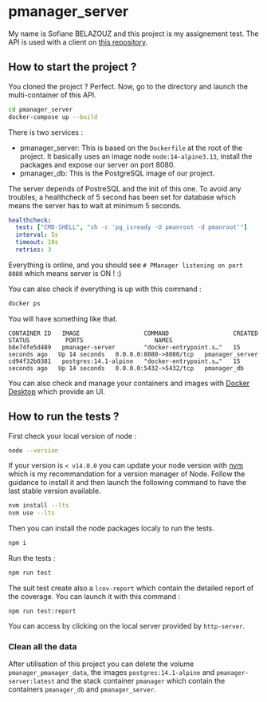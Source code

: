 # pmanager_server

My name is Sofiane BELAZOUZ and this project is my assignement test.
The API is used with a client on [this repository](https://github.com/Raven0uss/pmanager_client).

## How to start the project ?

You cloned the project ? Perfect. Now, go to the directory and launch the multi-container of this API.

```bash
cd pmanager_server
docker-compose up --build
```

There is two services :

- pmanager_server: This is based on the `Dockerfile` at the root of the project. It basically uses an image node `node:14-alpine3.13`, install the packages and expose our server on port 8080.
- pmanager_db: This is the PostgreSQL image of our project.

The server depends of PostreSQL and the init of this one. To avoid any troubles, a healthcheck of 5 second has been set for database which means the server has to wait at minimum 5 seconds.

```yaml
healthcheck:
  test: ["CMD-SHELL", "sh -c 'pg_isready -U pmanroot -d pmanroot'"]
  interval: 5s
  timeout: 10s
  retries: 3
```

Everything is online, and you should see `# PManager listening on port 8080` which means server is ON ! :)

You can also check if everything is up with this command :

```bash
docker ps
```

You will have something like that.

```
CONTAINER ID   IMAGE                  COMMAND                  CREATED          STATUS          PORTS                    NAMES
b8e74fe5d489   pmanager-server        "docker-entrypoint.s…"   15 seconds ago   Up 14 seconds   0.0.0.0:8080->8080/tcp   pmanager_server
cd94f32b0381   postgres:14.1-alpine   "docker-entrypoint.s…"   15 seconds ago   Up 14 seconds   0.0.0.0:5432->5432/tcp   pmanager_db
```

You can also check and manage your containers and images with [Docker Desktop](https://www.docker.com/products/docker-desktop/) which provide an UI.

## How to run the tests ?

First check your local version of node :

```bash
node --version
```

If your version is `< v14.0.0` you can update your node version with [nvm](https://github.com/nvm-sh/nvm) which is my recommandation for a version manager of Node. Follow the guidance to install it and then launch the following command to have the last stable version available.

```bash
nvm install --lts
nvm use --lts
```

Then you can install the node packages localy to run the tests.

```bash
npm i
```

Run the tests :

```bash
npm run test
```

The suit test create also a `lcov-report` which contain the detailed report of the coverage. You can launch it with this command :

```
npm run test:report
```

You can access by clicking on the local server provided by `http-server`.

### Clean all the data

After utilisation of this project you can delete the volume `pmanager_pmanager_data`, the images `postgres:14.1-alpine` and `pmanager-server:latest` and the stack container `pmanager` which contain the containers `pmanager_db` and `pmanager_server`.
